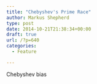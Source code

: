 ```yaml
---
title: "Chebyshev's Prime Race"
author: Markus Shepherd
type: post
date: 2014-10-21T21:38:34+00:00
draft: true
url: /?p=640
categories:
  - Feature

---
```

Chebyshev bias
